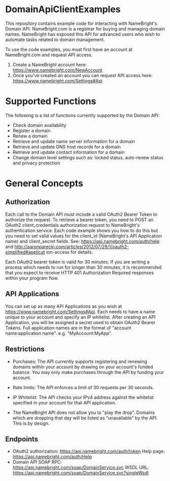 DomainApiClientExamples 
======================= 
This repository contains example code for interacting with NameBright's 
Domain API. NameBright.com is a registrar for buying and managing domain 
names. NameBright has exposed this API for advanced users who wish to 
automate tasks related to domain management. 

To use the code examples, you must first have an account at 
NameBright.com and request API access. 

1. Create a NameBright account here: 
https://www.namebright.com/NewAccount 
2. Once you've created an account you can request API access here: 
https://www.namebright.com/Settings#Api 

Supported Functions 
======================= 

The following is a list of functions currently supported by the Domain 
API: 

* Check domain availability 
* Register a domain 
* Renew a domain 
* Retrieve and update name server information for a domain 
* Retrieve and update DNS host records for a domain 
* Retrieve and update contact information for a domain 
* Change domain level settings such as: locked status, auto-renew status 
and privacy protection 

General Concepts 
================

Authorization 
------------- 

Each call to the Domain API must include a valid OAuth2 Bearer Token to 
authorize the request. To retrieve a bearer token, you need to POST an 
OAuth2 client_credentials authorization request to NameBright's 
authentication service. Each code example shows you how to do this but 
you need to set valid values for the cilent_id (NameBright's API 
Application name) and client_secret fields. See: 
https://api.namebright.com/auth/help and 
http://aaronparecki.com/articles/2012/07/29/1/oauth2-simplified#applicat 
ion-access for details. 

Each OAuth2 bearer token is valid for 30 minutes. If you are writing a 
process which needs to run for longer than 30 minutes, it is recommended 
that you expect to receive HTTP 401 Authorization Required responses 
within your program flow. 

API Applications 
---------------- 
You can set up as many API Applications as you wish at 
https://www.namebright.com/Settings#Api. Each needs to have a name 
unique to your account and specify an IP whitelist. After creating an 
API Application, you will be assigned a secret used to obtain OAuth2 
Bearer Tokens. Full application names are in the format of "account 
name:application name". e.g. "MyAccount:MyApp". 

Restrictions 
------------ 

* Purchases: The API currently supports registering and renewing domains 
within your account by drawing on your account's funded balance. You may 
only make purchases through the API by funding your account. 

* Rate limits: The API enforces a limit of 30 requests per 30 seconds. 
* IP Whitelist: The API checks your IPv4 address against the whitelist 
specified in your account for that API application. 
* The NameBright API does not allow you to "play the drop". Domains 
which are dropping that day will be listed as "unavailable" by the API. 
This is by design. 

Endpoints 
--------- 

* OAuth2 authorization: https://api.namebright.com/auth/token Help page: 
https://api.namebright.com/auth/Help 
* Domain API SOAP RPC: https://api.namebright.com/soap/DomainService.svc 
WSDL URL: https://api.namebright.com/soap/DomainService.svc?singleWsdl 
